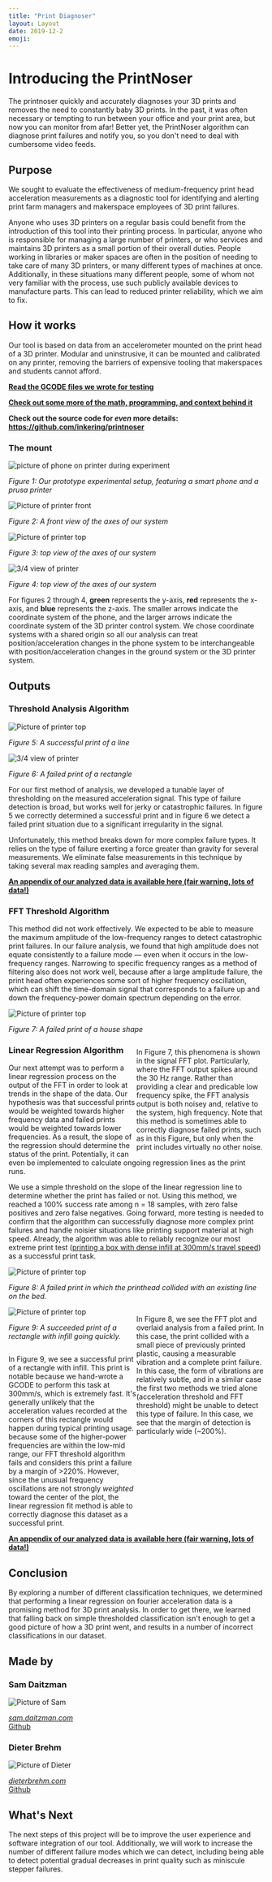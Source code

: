 ```yaml
---
title: "Print Diagnoser"
layout: Layout
date: 2019-12-2
emoji:
---
```


# Introducing the PrintNoser

The printnoser quickly and accurately diagnoses your 3D prints and
removes the need to constantly baby 3D prints. In the past, it was often
necessary or tempting to run between your office and your print area, but now
you can monitor from afar! Better yet, the PrintNoser algorithm can diagnose print
failures and notify you, so you don't need to deal with cumbersome video feeds.

## Purpose

We sought to evaluate the effectiveness of medium-frequency print head acceleration measurements as a
diagnostic tool for identifying and alerting print farm managers and makerspace
employees of 3D print failures.

Anyone who uses 3D printers on a regular basis could benefit from the introduction
of this tool into their printing process. In particular, anyone who is
responsible for managing a large number of printers, or who services and
maintains 3D printers as a small portion of their overall duties. People working
in libraries or maker spaces are often in the position of needing to take care
of many 3D printers, or many different types of machines at once. Additionally,
in these situations many different people, some of whom not very familiar with
the process, use such publicly available devices to manufacture parts. This can
lead to reduced printer reliability, which we aim to fix.

## How it works

Our tool is based on data from an accelerometer mounted on the print head of a
3D printer. Modular and uninstrusive, it can be mounted and calibrated on any
printer, removing the barriers of expensive tooling that makerspaces and
students cannot afford.

**[Read the GCODE files we wrote for testing](./GCODE.md)**

**[Check out some more of the math, programming,  and context  behind it](./background.md)**

**Check out the source code for *even* more details:** **<https://github.com/inkering/printnoser>**

### The mount

<img class="print1" src="experiment.jpg" alt="picture of phone on printer during experiment">

*Figure 1: Our prototype experimental setup, featuring a smart phone and a prusa printer*

<img class="print1" src="printer_face_on.png" alt="Picture of printer front">

*Figure 2: A front view of the axes of our system*

<div class="profilecontainer">
	<div class="profile">
		<img class="print2" src="printer_top.png" alt="Picture of printer top">


 *Figure 3: top view of the axes of our system*

</div>
	<div class="profile">
		<img class="print2" src="printer_perspective.png" alt="3/4 view of printer">

 *Figure 4: top view of the axes of our system*

</div>
</div>

For figures 2 through 4,  **green** represents the y-axis, **red** represents the
x-axis, and **blue** represents the z-axis. The smaller arrows indicate the
coordinate system of the phone, and the larger arrows indicate the coordinate
system of the 3D printer control system. We chose coordinate systems with a
shared origin so all our analysis can treat position/acceleration changes in the
phone system to be interchangeable with position/acceleration changes in the
ground system or the 3D printer system.

## Outputs

### Threshold Analysis Algorithm

<div class="figuredisplay">
	<div class="figure-container-main">
		<img class="figure-main" src="analysis/Straight line 1.png" alt="Picture of printer top">

*Figure 5: A successful print of a line*

</div>
	<div class="figure-container-main">
		<img class="figure-main" src="analysis/FAIL Printer self-collision.png" alt="3/4 view of printer">

*Figure 6: A failed print of a rectangle*

</div>
</div>

For our first method of analysis, we developed a tunable layer of thresholding
on the measured acceleration signal. This type of failure detection is broad, but works well for
jerky or catastrophic failures. In figure 5 we correctly determined a successful
print and in figure 6 we detect a failed print situation due to a significant
irregularity in the signal.

Unfortunately, this method breaks down for more complex failure types. It relies on
the type of failure exerting a force greater than gravity for several measurements.
We eliminate false measurements in this technique by taking several max reading samples and averaging them.

**[An appendix of our analyzed data is available here (fair warning, lots of data!)](./appendix.md)**

### FFT Threshold Algorithm

This method did not work effectively. We expected to be able to measure the maximum
amplitude of the low-frequency ranges to detect catastrophic print failures. In our
failure analysis, we found that high amplitude does not equate consistently to
a failure mode — even when it occurs in the low-frequency ranges.
Narrowing to specific frequency ranges as a method of filtering
also does not work well, because after a large amplitude failure, the print head
often experiences some sort of higher frequency oscillation, which can shift the time-domain
signal that corresponds to a failure up and down the frequency-power domain spectrum depending
on the error.

<div class="figuredisplay" style="flex-wrap: nowrap;">
	<div class="figure-container-main">
	<img class="figure-main" src="analysis/FAIL While Printing a House Outline.png" alt="Picture of printer top">


*Figure 7: A failed print of a house shape*


</div> <p style="float:right; width: 50%">In Figure 7, this phenomena is shown
	in the signal FFT plot. Particularly, where the FFT output spikes around the
	30 Hz range. Rather than providing a clear and predicable low frequency
	spike, the FFT analysis output is both noisey and, relative to the system,
	high frequency. Note that this method is sometimes able to correctly
	diagnose failed prints, such as in this Figure, but only when the print
	includes virtually no other noise.</p>

</div>

### Linear Regression Algorithm

Our next attempt was to perform a linear regression process on the output of the
FFT in order to look at trends in the shape of the data. Our hypothesis was that
successful prints would be weighted towards higher frequency data and failed
prints would be weighted towards lower frequencies. As a result, the slope of the
regression should determine the status of the print. Potentially, it can even be
implemented to calculate ongoing regression lines as the print runs.

We use a simple threshold on the slope of the linear regression line to determine
whether the print has failed or not. Using this method, we reached a 100% success rate
among n = 18 samples, with zero false positives and zero false negatives. Going forward,
more testing is needed to confirm that the algorithm can successfully diagnose more complex
print failures and handle noisier situations like printing support material at high speed.
Already, the algorithm was able to reliably recognize our most extreme print test ([printing
a box with dense infill at 300mm/s travel speed](https://github.com/Inkering/printnoser/blob/master/GCODE/RECTANGLE_infill_faster.gcode)) as a successful print task.

<div class="figuredisplay" style="flex-wrap: nowrap;">
	<div class="figure-container-main">
	<img class="figure-main" src="analysis/fourier/FAIL Printer self-collision.png" alt="Picture of printer top">


*Figure 8: A failed print in which the printhead collided with an existing line on the bed.*


</div> <p style="float:right; width: 50%">In Figure 8, we see the FFT plot
and overlaid analysis from a failed print. In this case, the print collided
with a small piece of previously printed plastic, causing a measurable vibration and
a complete print failure. In this case, the form of vibrations are relatively subtle,
and in a similar case the first two methods we tried alone (acceleration threshold and
FFT threshold) might be unable to detect this type of failure. In this case, we see
that the margin of detection is particularly wide (~200%).</p>

</div>

<div class="figuredisplay" style="flex-wrap: nowrap;">
	<div class="figure-container-main">
	<img class="figure-main" src="analysis/fourier/Rectangle With Infill Faster 2.png" alt="Picture of printer top">


*Figure 9: A succeeded print of a rectangle with infill going quickly.*


</div> <p style="float:right; width: 50%">In Figure 9, we see a successful print of a
rectangle with infill. This print is notable because we hand-wrote a GCODE to perform this task at 300mm/s, which is extremely fast. It's generally unlikely that the acceleration values recorded at the corners of this rectangle would happen during typical printing usage.
because some of the higher-power frequencies are within the low-mid range,
our FFT threshold algorithm fails and considers this print a failure by a margin of >220%.
However, since the unusual frequency oscillations are not strongly <em>weighted</em>
toward the center of the plot, the linear regression fit method is able to correctly
diagnose this dataset as a successful print.</p>

</div>

**[An appendix of our analyzed data is available here (fair warning, lots of data!)](./appendix-fourier.md)**

## Conclusion

By exploring a number of different classification techniques, we determined that
performing a linear regression on fourier acceleration data is a promising
method for 3D print analysis. In order to get there, we learned that falling
back on simple thresholded classification isn't enough to get a good picture of
how a 3D print went, and results in a number of incorrect classifications in our dataset.

## Made by
<div class="profilecontainer">
<div class="profile">

### Sam Daitzman

<img class="profile1" src="sam.jpg" alt="Picture of Sam">

*[sam.daitzman.com](http://sam.daitzman.com)*  
[Github](https://github.com/sdaitzman)  

</div>

<div class="profile">

### Dieter Brehm

<img class="profile2" src="dieter.jpeg" alt="Picture of Dieter">

*[dieterbrehm.com](https://www.dieterbrehm.com)*  
[Github](https://github.com/inkering)  


</div>
</div>


## What's Next

The next steps of this project will be to improve the user experience and
software integration of our tool. Additionally, we will work to increase the
number of different failure modes which we can detect, including being able to
detect potential gradual decreases in print quality such as miniscule stepper
failures.
	
